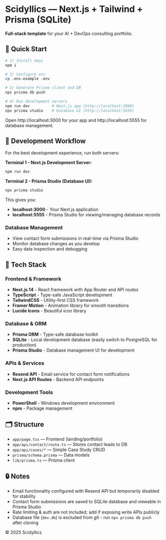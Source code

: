 
# Scidyllics — Next.js + Tailwind + Prisma (SQLite)

**Full-stack template** for your AI + DevOps consulting portfolio.

## 🚀 Quick Start

```bash
# 1) Install deps
npm i

# 2) Configure env
cp .env.example .env

# 3) Generate Prisma client and DB
npx prisma db push

# 4) Run development servers
npm run dev          # Next.js app (http://localhost:3000)
npx prisma studio    # Database UI (http://localhost:5555)
```

Open http://localhost:3000 for your app and http://localhost:5555 for database management.

## 🔧 Development Workflow

For the best development experience, run both servers:

**Terminal 1 - Next.js Development Server:**
```bash
npm run dev
```

**Terminal 2 - Prisma Studio (Database UI):**
```bash
npx prisma studio
```

This gives you:
- **localhost:3000** - Your Next.js application
- **localhost:5555** - Prisma Studio for viewing/managing database records

### Database Management
- View contact form submissions in real-time via Prisma Studio
- Monitor database changes as you develop
- Easy data inspection and debugging

## 🧱 Tech Stack

### Frontend & Framework
- **Next.js 14** - React framework with App Router and API routes
- **TypeScript** - Type-safe JavaScript development
- **TailwindCSS** - Utility-first CSS framework
- **Framer Motion** - Animation library for smooth transitions
- **Lucide Icons** - Beautiful icon library

### Database & ORM
- **Prisma ORM** - Type-safe database toolkit
- **SQLite** - Local development database (easily switch to PostgreSQL for production)
- **Prisma Studio** - Database management UI for development

### APIs & Services
- **Resend API** - Email service for contact form notifications
- **Next.js API Routes** - Backend API endpoints

### Development Tools
- **PowerShell** - Windows development environment
- **npm** - Package management

## 🗂 Structure
- `app/page.tsx` — Frontend (landing/portfolio)
- `app/api/contact/route.ts` — Stores contact leads to DB
- `app/api/cases/*` — Simple Case Study CRUD
- `prisma/schema.prisma` — Data models
- `lib/prisma.ts` — Prisma client

## 🔒 Notes
- Email functionality configured with Resend API but temporarily disabled for stability
- Contact form submissions are saved to SQLite database and viewable in Prisma Studio
- Rate limiting & auth are not included; add if exposing write APIs publicly
- Database file (`dev.db`) is excluded from git - run `npx prisma db push` after cloning

© 2025 Scidyllics
